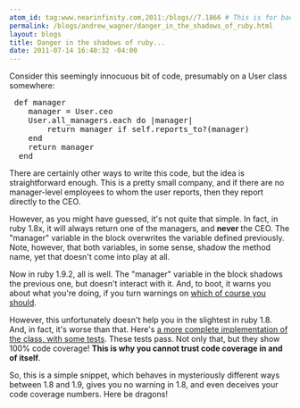```yaml
---
atom_id: tag:www.nearinfinity.com,2011:/blogs//7.1866 # This is for backwards compatibility do not change!
permalink: /blogs/andrew_wagner/danger_in_the_shadows_of_ruby.html
layout: blogs
title: Danger in the shadows of ruby...
date: 2011-07-14 16:40:32 -04:00
---
```

Consider this seemingly innocuous bit of code, presumably on a User class somewhere:

<pre>
 def manager
    manager = User.ceo
    User.all_managers.each do |manager| 
        return manager if self.reports_to?(manager)
    end
    return manager
  end
</pre>

There are certainly other ways to write this code, but the idea is straightforward enough. This is a pretty small company, and if there are no manager-level employees to whom the user reports, then they report directly to the CEO.

However, as you might have guessed, it's not quite that simple. In fact, in ruby 1.8x, it will always return one of the managers, and **never** the CEO. The "manager" variable in the block overwrites the variable defined previously. Note, however, that both variables, in some sense, shadow the method name, yet that doesn't come into play at all.

Now in ruby 1.9.2, all is well. The "manager" variable in the block shadows the previous one, but doesn't interact with it. And, to boot, it warns you about what you're doing, if you turn warnings on [which of course you should](http://avdi.org/devblog/2011/06/23/how-ruby-helps-you-fix-your-broken-code/). 

However, this unfortunately doesn't help you in the slightest in ruby 1.8. And, in fact, it's worse than that. Here's [a more complete implementation of the class, with some tests](https://gist.github.com/1083428). These tests pass. Not only that, but they show 100% code coverage! **This is why you cannot trust code coverage in and of itself**.

So, this is a simple snippet, which behaves in mysteriously different ways between 1.8 and 1.9, gives you no warning in 1.8, and even deceives your code coverage numbers. Here be dragons! 
